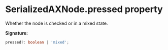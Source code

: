 # SerializedAXNode.pressed property

Whether the node is checked or in a mixed state.

**Signature:**

```typescript
pressed?: boolean | 'mixed';
```
